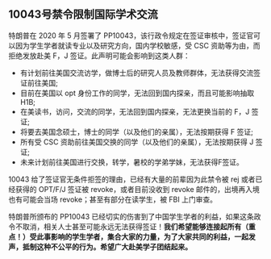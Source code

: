 ## 10043号禁令限制国际学术交流

特朗普在 2020 年 5 月签署了 PP10043，该行政令规定在签证审核中，签证官可以因为学生学者就读专业以及研究方向，国内学校敏感，受 CSC 资助等为由，而拒绝发放赴美 F，J 签证。此声明可能会影响到这类人群：

- 有计划前往美国交流访学，做博士后的研究人员及教师群体，无法获得交流签证前往美国;
- 目前在美国以 opt 身份工作的同学，无法回到国内探亲，而且可能影响抽取 H1B;
- 在美读书，访问，交流的同学，无法回到国内探亲，无法更换当前的 F，J 签证;
- 将要去美国念硕士，博士的同学（以及他们的亲属），无法按期获得 F 签证;
- 所有受 CSC 资助前往美国交换的同学（以及他们的亲属），无法按期获得 J 签证;
- 未来计划前往美国进行交换，转学，暑校的学弟学妹，无法获得F签证。

10043 给了签证官无条件拒签的理由，已经有大量的前辈因为此禁令被 rej 或者已经获得的 OPT/F/J 签证被 revoke，或者目前没收到 revoke 邮件的，出境再入境也有可能会当场 revoke；甚至有部分在读学生，被 FBI 上门审查。

特朗普所颁布的 PP10043 已经切实的伤害到了中国学生学者的利益，如果这条政令不取消，相关人士甚至可能永远无法获得签证！**我们希望能够连接起所有（重点！）受此事影响的学生学者，集合大家的力量，为了大家共同的利益，一起发声，抵制这种不公平的行为。希望广大赴美学子团结起来。**


